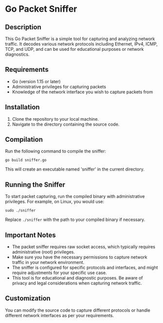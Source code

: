 # Go Packet Sniffer

## Description
This Go Packet Sniffer is a simple tool for capturing and analyzing network traffic. It decodes various network protocols including Ethernet, IPv4, ICMP, TCP, and UDP, and can be used for educational purposes or network diagnostics.

## Requirements
- Go (version 1.15 or later)
- Administrative privileges for capturing packets
- Knowledge of the network interface you wish to capture packets from

## Installation
1. Clone the repository to your local machine.
2. Navigate to the directory containing the source code.

## Compilation
Run the following command to compile the sniffer:

```
go build sniffer.go
```

This will create an executable named 'sniffer' in the current directory.

## Running the Sniffer
To start packet capturing, run the compiled binary with administrative privileges. For example, on Linux, you would use:

```
sudo ./sniffer
```

Replace `./sniffer` with the path to your compiled binary if necessary.

## Important Notes
- The packet sniffer requires raw socket access, which typically requires administrative (root) privileges.
- Make sure you have the necessary permissions to capture network traffic in your network environment.
- The sniffer is configured for specific protocols and interfaces, and might require adjustments for your specific use case.
- This tool is for educational and diagnostic purposes. Be aware of privacy and legal considerations when capturing network traffic.

## Customization
You can modify the source code to capture different protocols or handle different network interfaces as per your requirements.
